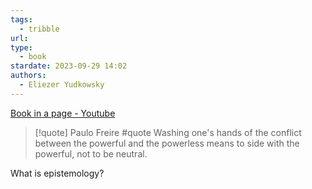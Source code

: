 ```yaml
---
tags:
  - tribble
url: 
type:
  - book
stardate: 2023-09-29 14:02
authors:
  - Eliezer Yudkowsky
---
```


[Book in a page - Youtube](https://www.youtube.com/watch?v=yy4b6geeQSY)


> [!quote] Paulo Freire #quote
> Washing one's hands of the conflict between the powerful and the powerless means to side with the powerful, not to be neutral.


What is epistemology?
